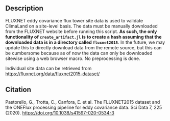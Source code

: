 ## Description
FLUXNET eddy covariance flux tower site data is used to validate ClimaLand on a site-level basis. The data must be manually downloaded from the FLUXNET website before running this script. **As such, the only functionality of `create_artifact.jl` is to create a hash assuming that the downloaded data is in a directory called `fluxnet2015`**. In the future, we may update this to directly download data from the remote source, but this can be cumbersome because as of now the data can only be downloaded sitewise using a web browser macro. No preprocessing is done. 

Individual site data can be retrieved from https://fluxnet.org/data/fluxnet2015-dataset/ 

## Citation
Pastorello, G., Trotta, C., Canfora, E. et al. The FLUXNET2015 dataset and the ONEFlux processing pipeline for eddy covariance data. Sci Data 7, 225 (2020). https://doi.org/10.1038/s41597-020-0534-3
